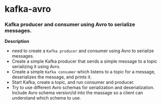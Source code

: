# kafka-avro
### Kafka producer and consumer using Avro to serialize messages.

**Description**

- need to create a `Kafka producer` and consumer using Avro to serialize messages.
- Create a simple Kafka producer that sends a simple message to a topic serializing it using Avro.
- Create a simple `Kafka consumer` which listens to a topic for a message, deserializes the message, and prints it.
- Start Kafka, create a topic, and run consumer and producer.
- Try to use different Avro schemas for serialization and deserialization. Include Avro schema version/id into the massage so a client can understand which schema to use.
